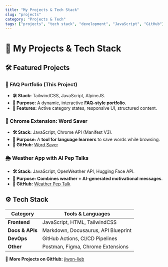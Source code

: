 ```yaml
---
title: "My Projects & Tech Stack"
slug: "projects"
category: "Projects & Tech"
tags: ["projects", "tech stack", "development", "JavaScript", "GitHub"]
---
```

# 📑 My Projects & Tech Stack

## 🛠️ Featured Projects

### 📌 **FAQ Portfolio (This Project)**
- **🛠️ Stack:** TailwindCSS, JavaScript, AlpineJS.
- **🎯 Purpose:** A dynamic, interactive **FAQ-style portfolio**.
- **🚀 Features:** Active category states, responsive UI, structured content.

### 🧩 **Chrome Extension: Word Saver**
- **🛠️ Stack:** JavaScript, Chrome API (Manifest V3).
- **🎯 Purpose:** A **tool for language learners** to save words while browsing.
- **📂 GitHub:** [Word Saver](https://github.com/jiwon-lieb/chrome-extension)

### 🌦️ **Weather App with AI Pep Talks**
- **🛠️ Stack:** JavaScript, OpenWeather API, Hugging Face API.
- **🎯 Purpose:** **Combines weather + AI-generated motivational messages**.
- **📂 GitHub:** [Weather Pep Talk](https://github.com/jiwon-lieb/weather-pep-talk)

## ⚙️ **Tech Stack**
| Category         | Tools & Languages |
|-----------------|------------------|
| **Frontend**    | JavaScript, HTML, TailwindCSS |
| **Docs & APIs** | Markdown, Docusaurus, API Blueprint |
| **DevOps**      | GitHub Actions, CI/CD Pipelines |
| **Other**       | Postman, Figma, Chrome Extensions |

🔗 **More Projects on GitHub:** [jiwon-lieb](https://github.com/jiwon-lieb)